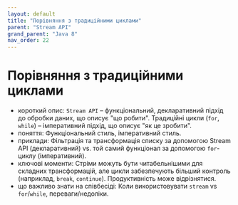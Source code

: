 ```yaml
---
layout: default
title: "Порівняння з традиційними циклами"
parent: "Stream API"
grand_parent: "Java 8"
nav_order: 22
---
```


# Порівняння з традиційними циклами

*   короткий опис: `Stream API` – функціональний, декларативний підхід до обробки даних, що описує "що робити". Традиційні цикли (`for`, `while`) – імперативний підхід, що описує "як це зробити".
*   поняття: Функціональний стиль, імперативний стиль.
*   приклади: Фільтрація та трансформація списку за допомогою Stream API (декларативний) vs. той самий функціонал за допомогою `for`-циклу (імперативний).
*   ключові моменти: Стріми можуть бути читабельнішими для складних трансформацій, але цикли забезпечують більший контроль (наприклад, `break`, `continue`). Продуктивність може відрізнятися.
*   що важливо знати на співбесіді: Коли використовувати `stream` vs `for`/`while`, переваги/недоліки.
